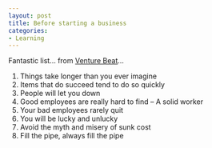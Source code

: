 ```yaml
---
layout: post
title: Before starting a business
categories:
- Learning
---
```


Fantastic list... from [Venture Beat](http://entrepreneur.venturebeat.com/2010/08/19/8-things-i-wish-i-knew-before-starting-a-business/)...

1. Things take longer than you ever imagine
2. Items that do succeed tend to do so quickly
3. People will let you down
4. Good employees are really hard to find – A solid worker
5. Your bad employees rarely quit
6. You will be lucky and unlucky
7. Avoid the myth and misery of sunk cost
8. Fill the pipe, always fill the pipe
